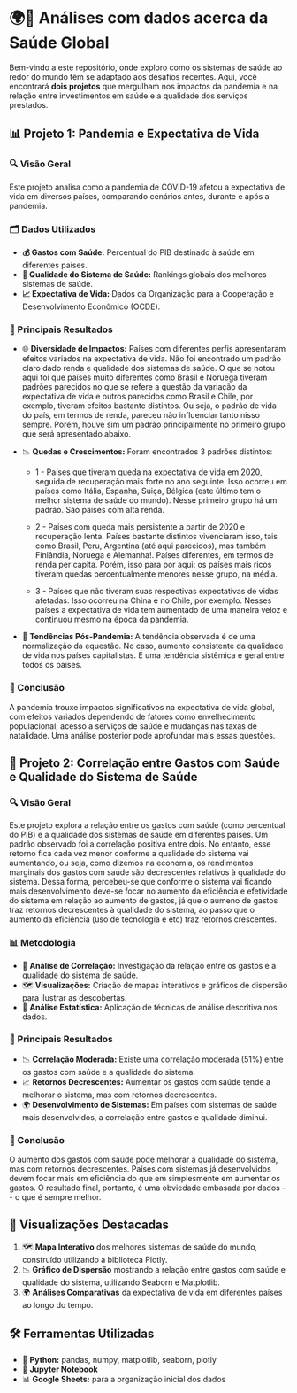 # 🌍💉 Análises com dados acerca da Saúde Global

Bem-vindo a este repositório, onde exploro como os sistemas de saúde ao redor do mundo têm se adaptado aos desafios recentes. Aqui, você encontrará **dois projetos** que mergulham nos impactos da pandemia e na relação entre investimentos em saúde e a qualidade dos serviços prestados.

## **📊 Projeto 1: Pandemia e Expectativa de Vida**

### 🔍 Visão Geral
Este projeto analisa como a pandemia de COVID-19 afetou a expectativa de vida em diversos países, comparando cenários antes, durante e após a pandemia.

### 🗂️ Dados Utilizados
- **💰 Gastos com Saúde:** Percentual do PIB destinado à saúde em diferentes países.
- **🏥 Qualidade do Sistema de Saúde:** Rankings globais dos melhores sistemas de saúde.
- **📈 Expectativa de Vida:** Dados da Organização para a Cooperação e Desenvolvimento Econômico (OCDE).

### 🔑 Principais Resultados
- 🌐 **Diversidade de Impactos:** Países com diferentes perfis apresentaram efeitos variados na expectativa de vida. Não foi encontrado um padrão claro dado renda e qualidade dos sistemas de saúde. O que se notou aqui foi que países muito diferentes como Brasil e Noruega tiveram padrões parecidos no que se refere a questão da variação da expectativa de vida e outros parecidos como Brasil e Chile, por exemplo, tiveram efeitos bastante distintos. Ou seja, o padrão de vida do país, em termos de renda, pareceu não influenciar tanto nisso sempre. Porém, houve sim um padrão principalmente no primeiro grupo que será apresentado abaixo.
- 📉 **Quedas e Crescimentos:** Foram encontrados 3 padrões distintos:
    - 1 - Países que tiveram queda na expectativa de vida em 2020, seguida de recuperação mais forte no ano seguinte. Isso ocorreu em  países como Itália, Espanha, Suiça, Bélgica (este último tem o melhor sistema de saúde do mundo). Nesse primeiro grupo há um padrão. São países com alta renda.
 
    - 2 - Países com queda mais persistente a partir de 2020 e recuperação lenta. Países bastante distintos vivenciaram isso, tais como Brasil, Peru, Argentina (até aqui parecidos), mas também Finlândia, Noruega e Alemanha!. Países diferentes, em termos de renda per capita. Porém, isso para por aqui: os países mais ricos tiveram quedas percentualmente menores nesse grupo, na média.
    - 3 - Países que não tiveram suas respectivas expectativas de vidas afetadas. Isso ocorreu na China e no Chile, por exemplo. Nesses países a expectativa de vida tem aumentado de uma maneira veloz e continuou mesmo na época da pandemia.
    
- 🧭 **Tendências Pós-Pandemia:** A tendência observada é de uma normalização da equestão. No caso, aumento consistente da qualidade de vida nos países capitalistas. É uma tendência sistêmica e geral entre todos os países.

### 💬 Conclusão
A pandemia trouxe impactos significativos na expectativa de vida global, com efeitos variados dependendo de fatores como envelhecimento populacional, acesso a serviços de saúde e mudanças nas taxas de natalidade. Uma análise posterior pode aprofundar mais essas questões.

## **💼 Projeto 2: Correlação entre Gastos com Saúde e Qualidade do Sistema de Saúde**

### 🔍 Visão Geral
Este projeto explora a relação entre os gastos com saúde (como percentual do PIB) e a qualidade dos sistemas de saúde em diferentes países. Um padrão observado foi a correlação positiva entre dois. No entanto, esse retorno fica cada vez menor conforme a qualidade do sistema vai aumentando, ou seja, como dizemos na economia, os rendimentos marginais dos gastos com saúde são decrescentes relativos à qualidade do sistema. Dessa forma, percebeu-se que conforme o sistema vai ficando mais desenvolvimento deve-se focar no aumento da eficiência e efetividade do sistema em relação ao aumento de gastos, já que o aumeno de gastos traz retornos decrescentes à qualidade do sistema, ao passo que o aumento da eficiência (uso de tecnologia e etc) traz retornos crescentes.

### 📊 Metodologia
- 🔗 **Análise de Correlação:** Investigação da relação entre os gastos e a qualidade do sistema de saúde.
- 🗺️ **Visualizações:** Criação de mapas interativos e gráficos de dispersão para ilustrar as descobertas.
- 🧠 **Análise Estatística:** Aplicação de técnicas de análise descritiva nos dados.

### 🔑 Principais Resultados
- 📉 **Correlação Moderada:** Existe uma correlação moderada (51%) entre os gastos com saúde e a qualidade do sistema.
- 📈 **Retornos Decrescentes:** Aumentar os gastos com saúde tende a melhorar o sistema, mas com retornos decrescentes.
- 🌍 **Desenvolvimento de Sistemas:** Em países com sistemas de saúde mais desenvolvidos, a correlação entre gastos e qualidade diminui.

### 💬 Conclusão
O aumento dos gastos com saúde pode melhorar a qualidade do sistema, mas com retornos decrescentes. Países com sistemas já desenvolvidos devem focar mais em eficiência do que em simplesmente em aumentar os gastos. O resultado final, portanto, é uma obviedade embasada por dados -- o que é sempre melhor.

## 🌟 Visualizações Destacadas
1. 🗺️ **Mapa Interativo** dos melhores sistemas de saúde do mundo, construído utilizando a biblioteca Plotly.
2. 📉 **Gráfico de Dispersão** mostrando a relação entre gastos com saúde e qualidade do sistema, utilizando Seaborn e Matplotlib.
3. 🌍 **Análises Comparativas** da expectativa de vida em diferentes países ao longo do tempo.

## 🛠️ Ferramentas Utilizadas
- 🐍 **Python:** pandas, numpy, matplotlib, seaborn, plotly
- 📓 **Jupyter Notebook**
- 📊 **Google Sheets:** para a organização inicial dos dados
